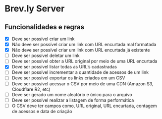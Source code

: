# Brev.ly Server

## Funcionalidades e regras

- [x]  Deve ser possível criar um link
- [x]  Não deve ser possível criar um link com URL encurtada mal formatada
- [x]  Não deve ser possível criar um link com URL encurtada já existente
- [ ]  Deve ser possível deletar um link
- [ ]  Deve ser possível obter a URL original por meio de uma URL encurtada
- [x]  Deve ser possível listar todas as URL’s cadastradas
- [ ]  Deve ser possível incrementar a quantidade de acessos de um link
- [ ]  Deve ser possível exportar os links criados em um CSV
- [ ]  Deve ser possível acessar o CSV por meio de uma CDN (Amazon S3, Cloudflare R2, etc)
- [ ]  Deve ser gerado um nome aleatório e único para o arquivo
- [ ]  Deve ser possível realizar a listagem de forma performática
- [ ]  O CSV deve ter campos como, URL original, URL encurtada, contagem de acessos e data de criação
